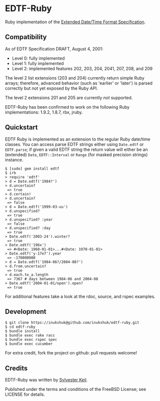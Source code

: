 EDTF-Ruby
=========

Ruby implementation of the [Extended Date/Time Format
Specification](http://www.loc.gov/standards/datetime/spec.html).


Compatibility
-------------

As of EDTF Specification DRAFT, August 4, 2001:

* Level 0: fully implemented
* Level 1: fully implemented
* Level 2: implemented features 202, 203, 204, 2041, 207, 208, and 209

The level 2 list extensions (203 and 204) currently return simple Ruby arrays;
therefore, advanced behavior (such as 'earlier' or 'later') is parsed correctly
but not yet exposed by the Ruby API.

The level 2 extensions 201 and 205 are currently _not_ supported.

EDTF-Ruby has been confirmed to work on the following Ruby implementations:
1.9.2, 1.8.7, rbx, jruby.


Quickstart
----------

EDTF Ruby is implemented as an extension to the regular Ruby date/time classes.
You can access parse EDTF strings either using `Date.edtf` or `EDTF.parse`; if
given a valid EDTF string the return value will either be an (extended) `Date`,
`EDTF::Interval` or `Range` (for masked precision strings) instance.

    $ [sudo] gem install edtf
    $ irb
    > require 'edtf'
    > d = Date.edtf('1984?')
    > d.uncertain?
     => true
    > d.certain!
    > d.uncertain?               
     => false
    > d = Date.edtf('1999-03-uu')
    > d.unspecified?
     => true
    > d.unspecified? :year
     => false
    > d.unspecified? :day
     => true
    > Date.edtf('2003-24').winter?
     => true
    > Date.edtf('196x')
     => #<Date: 1960-01-01>...#<Date: 1970-01-01>
    > Date.edtf('y-17e7').year
     => -170000000
    > d = Date.edtf('1984-06?/2004-08?')
    > d.from.uncertain?
     => true
    > d.each.to_a.length
     => 7367 # days between 1984-06 and 2004-08
    > Date.edtf('2004-01-01/open').open?
     => true
    

For additional features take a look at the rdoc, source, and rspec examples.


Development
-----------

    $ git clone https://inukshuk@github.com/inukshuk/edtf-ruby.git
    $ cd edtf-ruby
    $ bundle install
    $ bundle exec rake racc
    $ bundle exec rspec spec
    $ bundle exec cucumber

For extra credit, fork the project on github: pull requests welcome!

Credits
-------

EDTF-Ruby was written by [Sylvester Keil](http://sylvester.keil.or.at).

Published under the terms and conditions of the FreeBSD License; see LICENSE
for details.
